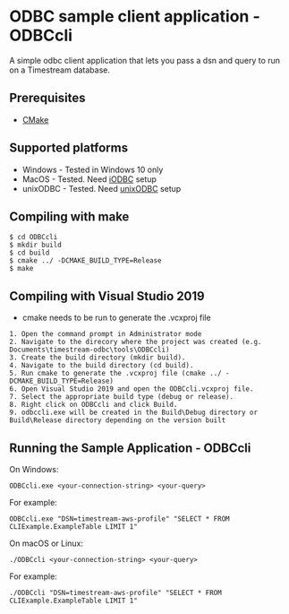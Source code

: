 # ODBC sample client application - ODBCcli

A simple odbc client application that lets you pass a dsn and query to run on a Timestream database.

## Prerequisites
- [CMake](https://cmake.org/)

## Supported platforms
- Windows - Tested in Windows 10 only
- MacOS - Tested. Need [iODBC](http://www.iodbc.org/dataspace/doc/iodbc/wiki/iodbcWiki/WelcomeVisitors) setup
- unixODBC - Tested. Need [unixODBC](http://www.unixodbc.org/) setup

## Compiling with make
```
$ cd ODBCcli
$ mkdir build
$ cd build
$ cmake ../ -DCMAKE_BUILD_TYPE=Release
$ make
```
## Compiling with Visual Studio 2019
- cmake needs to be run to generate the .vcxproj file
```
1. Open the command prompt in Administrator mode
2. Navigate to the direcory where the project was created (e.g. Documents\timestream-odbc\tools\ODBCcli)
3. Create the build directory (mkdir build).
4. Navigate to the build directory (cd build).
5. Run cmake to generate the .vcxproj file (cmake ../ -DCMAKE_BUILD_TYPE=Release)
6. Open Visual Studio 2019 and open the ODBCcli.vcxproj file.
7. Select the appropriate build type (debug or release).
8. Right click on ODBCcli and click Build.
9. odbccli.exe will be created in the Build\Debug directory or Build\Release directory depending on the version built
```
## Running the Sample Application - ODBCcli
On Windows:
```
ODBCcli.exe <your-connection-string> <your-query>
```
For example:
```
ODBCcli.exe "DSN=timestream-aws-profile" "SELECT * FROM CLIExample.ExampleTable LIMIT 1"
```
On macOS or Linux:
```
./ODBCcli <your-connection-string> <your-query>
```
For example:
```
./ODBCcli "DSN=timestream-aws-profile" "SELECT * FROM CLIExample.ExampleTable LIMIT 1"
```
